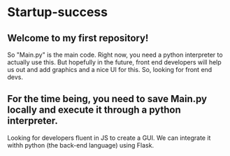 # Startup-success
Welcome to my first repository!
-----------------------------------
So "Main.py" is the main code. Right now, you need a python interpreter to actually use this. But hopefully in the future,
front end developers will help us out and add graphics and a nice UI for this. So, looking for front end devs.

For the time being, you need to save Main.py locally and execute it through a python interpreter.
-----------------------------------
Looking for developers fluent in JS to create a GUI. We can integrate it withh python (the back-end language) using Flask.
